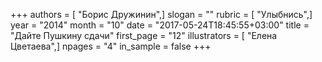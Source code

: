 +++
authors = [ "Борис Дружинин",]
slogan = ""
rubric = [ "Улыбнись",]
year = "2014"
month = "10"
date = "2017-05-24T18:45:55+03:00"
title = "Дайте Пушкину сдачи"
first_page = "12"
illustrators = [ "Елена Цветаева",]
npages = "4"
in_sample = false
+++
